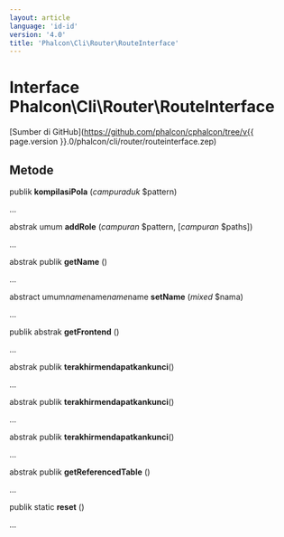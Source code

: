 ```yaml
---
layout: article
language: 'id-id'
version: '4.0'
title: 'Phalcon\Cli\Router\RouteInterface'
---
```

# Interface **Phalcon\Cli\Router\RouteInterface**

[Sumber di GitHub](https://github.com/phalcon/cphalcon/tree/v{{ page.version }}.0/phalcon/cli/router/routeinterface.zep)

## Metode

publik **kompilasiPola** (*campuraduk* $pattern)

...

abstrak umum **addRole** (*campuran* $pattern, [*campuran* $paths])

...

abstrak publik **getName** ()

...

abstract umum$name$name$name$name **setName** (*mixed* $nama)

...

publik abstrak **getFrontend** ()

...

abstrak publik **terakhirmendapatkankunci**()

...

abstrak publik **terakhirmendapatkankunci**()

...

abstrak publik **terakhirmendapatkankunci**()

...

abstrak publik **getReferencedTable** ()

...

publik static **reset** ()

...